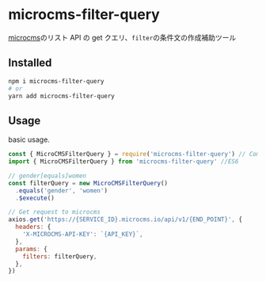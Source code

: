 # microcms-filter-query

[microcms](https://microcms.io/)のリスト API の get クエリ、`filter`の条件文の作成補助ツール

## Installed

```bash
npm i microcms-filter-query
# or
yarn add microcms-filter-query
```

## Usage

basic usage.

```js
const { MicroCMSFilterQuery } = require('microcms-filter-query') // CommonJS
import { MicroCMSFilterQuery } from 'microcms-filter-query' //ES6

// gender[equals]women
const filterQuery = new MicroCMSFilterQuery()
  .equals('gender', 'women')
  .$execute()

// Get request to microcms
axios.get('https://{SERVICE_ID}.microcms.io/api/v1/{END_POINT}', {
  headers: {
    'X-MICROCMS-API-KEY': `{API_KEY}`,
  },
  params: {
    filters: filterQuery,
  },
})
```
